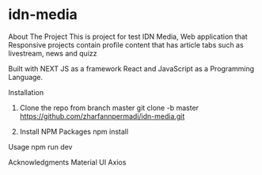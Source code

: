 # idn-media

About The Project
This is project for test IDN Media, Web application that Responsive projects contain profile content that has article tabs such as livestream, news and quizz

Built with
NEXT JS as a framework React and JavaScript as a Programming Language.

Installation
1. Clone the repo from branch master
git clone -b master https://github.com/zharfannpermadi/idn-media.git

2. Install NPM Packages
npm install

Usage
npm run dev

Acknowledgments
Material UI
Axios
